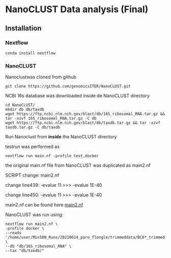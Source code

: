 # NanoCLUST Data analysis (Final)

## Installation 

### Nextflow

``` 
conda install nextflow
```

### NanoCLUST 
Nanoclustwas cloned from github 

```
git clone https://github.com/genomicsITER/NanoCLUST.git
```
NCBI 16s database was downloaded inside de NanoCLUST directory 
```
cd NanoCLUST/
mkdir db db/taxdb
wget https://ftp.ncbi.nlm.nih.gov/blast/db/16S_ribosomal_RNA.tar.gz && tar -xzvf 16S_ribosomal_RNA.tar.gz -C db
wget https://ftp.ncbi.nlm.nih.gov/blast/db/taxdb.tar.gz && tar -xzvf taxdb.tar.gz -C db/taxdb
```

Run Nanoclust from **inside** the NanoCLUST directory 

testrun was performed as 
```
nextflow run main.nf -profile test,docker
```

the original main.nf file from NanoCLUST was duplicated as main2.nf


SCRIPT change: main2.nf

change line439: -evalue 11 >>> -evalue 1E-40

change line450: -evalue 11 >>> -evalue 1E-40

main2.nf can be found here [main2.nf](https://github.com/Cynthiavlu/Identification_microbial_community_paro/blob/main/NanoCLUST_analysis/main2.nf) 

NanoCLUST was run using: 
```
nextflow run main2.nf \
-profile docker \
--reads '/home/user/MinION_Runs/20210614_paro_flongle/trimmeddata/BC0*_trimmed.fastq' \
--db "db/16S_ribosomal_RNA" \
--tax "db/taxdb/"
```


